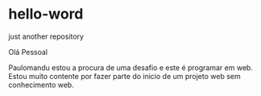# hello-word
just another repository

Olá Pessoal

Paulomandu estou a procura de uma desafio e este é programar em web. 
Estou muito contente por fazer parte do inicio de um projeto web sem conhecimento web.
